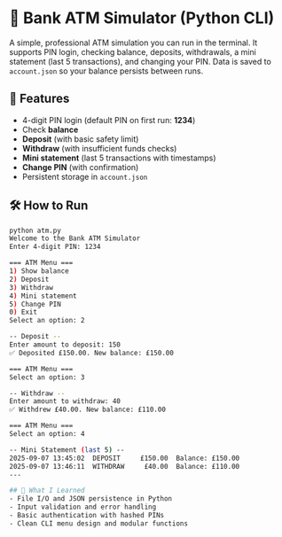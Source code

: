 # 🏦 Bank ATM Simulator (Python CLI)

A simple, professional ATM simulation you can run in the terminal. It supports PIN login, checking balance, deposits, withdrawals, a mini statement (last 5 transactions), and changing your PIN. Data is saved to `account.json` so your balance persists between runs.

## 🚀 Features
- 4-digit PIN login (default PIN on first run: **1234**)
- Check **balance**
- **Deposit** (with basic safety limit)
- **Withdraw** (with insufficient funds checks)
- **Mini statement** (last 5 transactions with timestamps)
- **Change PIN** (with confirmation)
- Persistent storage in `account.json`

## 🛠️ How to Run
```bash
python atm.py
Welcome to the Bank ATM Simulator
Enter 4-digit PIN: 1234

=== ATM Menu ===
1) Show balance
2) Deposit
3) Withdraw
4) Mini statement
5) Change PIN
0) Exit
Select an option: 2

-- Deposit --
Enter amount to deposit: 150
✅ Deposited £150.00. New balance: £150.00

=== ATM Menu ===
Select an option: 3

-- Withdraw --
Enter amount to withdraw: 40
✅ Withdrew £40.00. New balance: £110.00

=== ATM Menu ===
Select an option: 4

-- Mini Statement (last 5) --
2025-09-07 13:45:02  DEPOSIT     £150.00  Balance: £150.00
2025-09-07 13:46:11  WITHDRAW     £40.00  Balance: £110.00
---

## 📖 What I Learned
- File I/O and JSON persistence in Python  
- Input validation and error handling  
- Basic authentication with hashed PINs  
- Clean CLI menu design and modular functions  
